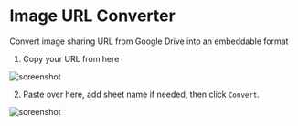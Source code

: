 # Image URL Converter

Convert image sharing URL from Google Drive into an embeddable format

<!-- [Demo](https://gdrive-url-convert.herokuapp.com/) -->

1. Copy your URL from here

![screenshot](https://drive.google.com/uc?export=view&id=1eGR3KmVHXPEqQafbOB-eNqXGTIEhvuWU)

2. Paste over here, add sheet name if needed, then click `Convert`.

![screenshot](https://drive.google.com/uc?export=view&id=1JZYloKzGYDGYd0ShP8dVAXeyb1J3PZ2l)

